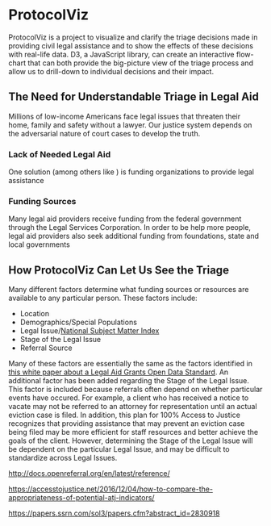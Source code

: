 # ProtocolViz

ProtocolViz is a project to visualize and clarify the triage decisions made in providing civil legal assistance and to show the effects of these decisions with real-life data.  D3, a JavaScript library, can create an interactive flow-chart that can both provide the big-picture view of the triage process and allow us to drill-down to individual decisions and their impact.

## The Need for Understandable Triage in Legal Aid
Millions of low-income Americans face legal issues that threaten their home, family and safety without a lawyer.  Our justice system depends on the adversarial nature of court cases to develop the truth.
### Lack of Needed Legal Aid
One solution (among others like ) is funding organizations to provide legal assistance
### Funding Sources
Many legal aid providers receive funding from the federal government through the Legal Services Corporation.  In order to be help more people, legal aid providers also seek additional funding from foundations, state and local governments
## How ProtocolViz Can Let Us See the Triage

Many different factors determine what funding sources or resources are available to any particular person.
These factors include:
 - Location
 - Demographics/Special Populations
 - Legal Issue/[National Subject Matter Index](https://nsmi.lsntap.org/)
 - Stage of the Legal Issue
 - Referral Source

Many of these factors are essentially the same as the factors identified in [this white paper about a Legal Aid Grants Open Data Standard](https://docs.google.com/document/d/1PQpWjRwO0n_IO-sPOImRhn0x0oBlxRWoCtA1G0UuhnY/pub).  An additional factor has been added regarding the Stage of the Legal Issue.  This factor is included because referrals often depend on whether particular events have occured.  For example, a client who has received a notice to vacate may not be referred to an attorney for representation until an actual eviction case is filed.  In addition, this plan for 100% Access to Justice recognizes that providing assistance that may prevent an eviction case being filed may be more efficient for staff resources and better achieve the goals of the client.   However, determining the Stage of the Legal Issue will be dependent on the particular Legal Issue, and may be difficult to standardize across Legal Issues.



http://docs.openreferral.org/en/latest/reference/

https://accesstojustice.net/2016/12/04/how-to-compare-the-appropriateness-of-potential-atj-indicators/

https://papers.ssrn.com/sol3/papers.cfm?abstract_id=2830918
